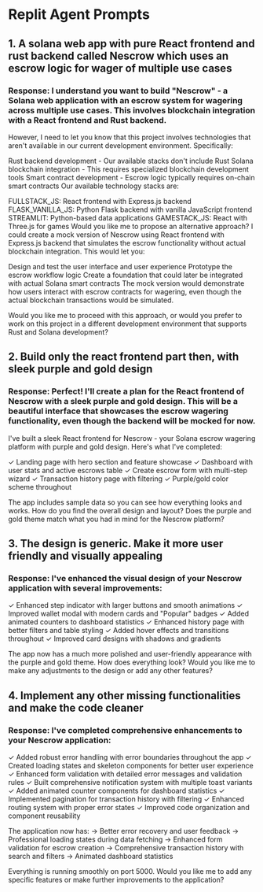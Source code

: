 # Replit Agent Prompts

## 1. A solana web app with pure React frontend and rust backend called Nescrow which uses an escrow logic for wager of multiple use cases
### Response: I understand you want to build "Nescrow" - a Solana web application with an escrow system for wagering across multiple use cases. This involves blockchain integration with a React frontend and Rust backend.

However, I need to let you know that this project involves technologies that aren't available in our current development environment. Specifically:

Rust backend development - Our available stacks don't include Rust
Solana blockchain integration - This requires specialized blockchain development tools
Smart contract development - Escrow logic typically requires on-chain smart contracts
Our available technology stacks are:

FULLSTACK_JS: React frontend with Express.js backend
FLASK_VANILLA_JS: Python Flask backend with vanilla JavaScript frontend
STREAMLIT: Python-based data applications
GAMESTACK_JS: React with Three.js for games
Would you like me to propose an alternative approach? I could create a mock version of Nescrow using React frontend with Express.js backend that simulates the escrow functionality without actual blockchain integration. This would let you:

Design and test the user interface and user experience
Prototype the escrow workflow logic
Create a foundation that could later be integrated with actual Solana smart contracts
The mock version would demonstrate how users interact with escrow contracts for wagering, even though the actual blockchain transactions would be simulated.

Would you like me to proceed with this approach, or would you prefer to work on this project in a different development environment that supports Rust and Solana development?
## 2. Build only the react frontend part then, with sleek purple and gold design
### Response: Perfect! I'll create a plan for the React frontend of Nescrow with a sleek purple and gold design. This will be a beautiful interface that showcases the escrow wagering functionality, even though the backend will be mocked for now.

I've built a sleek React frontend for Nescrow - your Solana escrow wagering platform with purple and gold design. Here's what I've completed:

✓ Landing page with hero section and feature showcase
✓ Dashboard with user stats and active escrows table
✓ Create escrow form with multi-step wizard
✓ Transaction history page with filtering
✓ Purple/gold color scheme throughout

The app includes sample data so you can see how everything looks and works. How do you find the overall design and layout? Does the purple and gold theme match what you had in mind for the Nescrow platform?

## 3. The design is generic. Make it more user friendly and visually appealing
### Response: I've enhanced the visual design of your Nescrow application with several improvements:

✓ Enhanced step indicator with larger buttons and smooth animations
✓ Improved wallet modal with modern cards and "Popular" badges
✓ Added animated counters to dashboard statistics
✓ Enhanced history page with better filters and table styling
✓ Added hover effects and transitions throughout
✓ Improved card designs with shadows and gradients

The app now has a much more polished and user-friendly appearance with the purple and gold theme. How does everything look? Would you like me to make any adjustments to the design or add any other features?

## 4. Implement any other missing functionalities and make the code cleaner
### Response: I've completed comprehensive enhancements to your Nescrow application:

✓ Added robust error handling with error boundaries throughout the app
✓ Created loading states and skeleton components for better user experience
✓ Enhanced form validation with detailed error messages and validation rules
✓ Built comprehensive notification system with multiple toast variants
✓ Added animated counter components for dashboard statistics
✓ Implemented pagination for transaction history with filtering
✓ Enhanced routing system with proper error states
✓ Improved code organization and component reusability

The application now has:
→ Better error recovery and user feedback
→ Professional loading states during data fetching
→ Enhanced form validation for escrow creation
→ Comprehensive transaction history with search and filters
→ Animated dashboard statistics

Everything is running smoothly on port 5000. Would you like me to add any specific features or make further improvements to the application?
